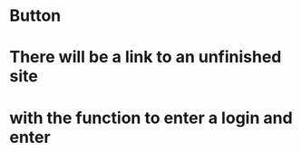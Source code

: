 # Button
# There will be a link to an unfinished site
# with the function to enter a login and enter